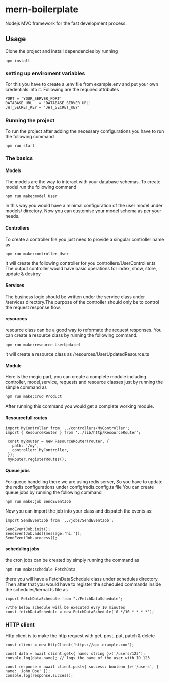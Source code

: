 # mern-boilerplate
Nodejs MVC framework for the fast development process.

## Usage
Clone the project and install dependencies by running
```
npm install
```
### setting up enviroment variables
For this you have to create a .env file from example.env and put your own credentials into it.
Following are the required attributes
```
PORT = 'YOUR_SERVER_PORT'
DATABASE_URL   = 'DATABASE_SERVER_URL'
JWT_SECRET_KEY = 'JWT_SECRET_KEY'
```
### Running the project
To run the project after adding the necessary configurations you have to run the following command
```
npm run start
```
### The basics
#### Models
The models are the way to interact with your database schemas.
To create model run the following command
```
npm run make:model User
```
In this way you would have a minimal configuration of the user model under models/ directory.
Now you can customise your model schema as per your needs.
#### Controllers
To create a controller file you just need to provide a singular controller name as
```
npm run make:controller User
```
It will create the following controller for you
controllers/UserController.ts
The output controller would have basic operations for index, show, store, update & destroy
#### Services
The business logic should be written under the service class under /services directory.The purpose
of the controller should only be to control the request response flow.
#### resources
resource class can be a good way to reformate the request responses.
You can create a resource class by running the following command.
```
npm run make:resource UserUpdated 
```
it will create a resource class as /resources/UserUpdatedResource.ts
#### Module
Here is the megic part, you can create a complete module including controller, model,service, requests and resource classes just by running the simple command as
```
npm run make:crud Product
```
After running this command you would get a complete working module.
#### Resourcefull routes
```
import MyController from '../controllers/MyController';
import { ResourceRouter } from '../lib/http/ResourceRouter';

 const myRouter = new ResourceRouter(router, {
   path: '/my',
   controller: MyController,
 });
 myRouter.registerRoutes();
```
#### Queue jobs
For queue handeling there we are using redis server, So you have to update the redis configurations under config/redis.config.ts file
You can create queue jobs by running the following command
```
npm run make:job SendEventJob
```
Now you can import the job into your class and dispatch the events as:
```
import SendEventJob from '../jobs/SendEventJob';

SendEventJob.init();
SendEventJob.add({message:'hi:'});
SendEventJob.process();
```

#### scheduling jobs
the cron jobs can be created by simply running the command as
```
npm run make:schedule FetchData
```
there you will have a FetchDataSchedule class under schedules directory. 
Then after that you would have to register the scheduled commands inside the schedules/kernal.ts file as
```
import FetchDataSchedule from "./FetchDataSchedule";

//the below schedule will be executed evry 10 minutes
const fetchDataSchedule = new FetchDataSchedule('0 */10 * * * *');
```

### HTTP client
Http client is to make the http request with get, post, put, patch & delete
```
const client = new HttpClient('https://api.example.com');

const data = await client.get<{ name: string }>('/users/123');
console.log(data.name); // logs the name of the user with ID 123

const response = await client.post<{ success: boolean }>('/users', { name: 'John Doe' });
console.log(response.success); 
```

